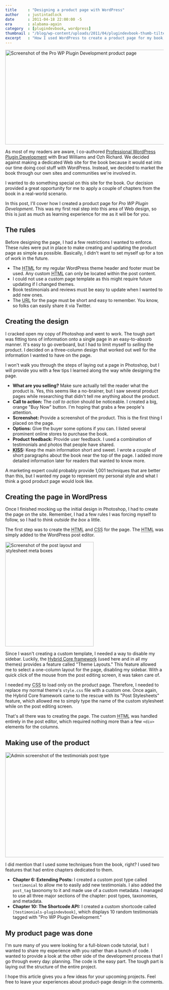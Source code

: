 ```yaml
---
title     : "Designing a product page with WordPress"
author    : justintadlock
date      : 2011-04-18 22:00:00 -5
era       : alabama-again
category  : [plugindevbook, wordpress]
thumbnail : "/blog/wp-content/uploads/2011/04/plugindevbook-thumb-tilted.png"
excerpt   : "How I used WordPress to create a product page for my book, <em>Pro WP Plugin Development</em>."
---
```


<a href="http://justintadlock.com/plugindevbook" title="Professional WordPress Plugin Development"><img src="http://justintadlock.com/blog/wp-content/uploads/2011/04/plugindevbook-header.png" alt="Screenshot of the Pro WP Plugin Development product page" title="Pro WP Plugin Development Screenshot" width="600" height="300" class="aligncenter size-full wp-image-3012" /></a>

As most of my readers are aware, I co-authored <a href="http://justintadlock.com/plugindevbook" title="Professional WordPress Plugin Development">Professional WordPress Plugin Development</a> with Brad Williams and Ozh Richard.  We decided against making a dedicated Web site for the book because it would eat into our time doing cool stuff with WordPress.  Instead, we decided to market the book through our own sites and communities we're involved in.

I wanted to do something special on this site for the book.  Our decision provided a great opportunity for me to apply a couple of chapters from the book in a real-world scenario.

In this post, I'll cover how I created a product page for <em>Pro WP Plugin Development</em>.  This was my first real step into this area of Web design, so this is just as much as learning experience for me as it will be for you.

## The rules

Before designing the page, I had a few restrictions I wanted to enforce.  These rules were put in place to make creating and updating the product page as simple as possible.  Basically, I didn't want to set myself up for a ton of work in the future.

<ul>
	<li>The <abbr title="Hypertext Markup Language">HTML</abbr> for my regular WordPress theme header and footer must be used.  Any custom <abbr title="Hypertext Markup Language">HTML</abbr> can only be located within the post content.</li>
	<li>I could not use a custom page template as this might require future updating if I changed themes.</li>
	<li>Book testimonials and reviews must be easy to update when I wanted to add new ones.</li>
	<li>The <abbr title="Uniform Resource Locator">URL</abbr> for the page must be short and easy to remember.  You know, so folks can easily share it via Twitter.</li>
</ul>

## Creating the design

I cracked open my copy of Photoshop and went to work.  The tough part was fitting tons of information onto a single page in an easy-to-absorb manner.  It's easy to go overboard, but I had to limit myself to <em>selling</em> the product.  I decided on a three-column design that worked out well for the information I wanted to have on the page.

I won't walk you through the steps of laying out a page in Photoshop, but I will provide you with a few tips I learned along the way while designing the page.

<ul>
	<li><strong>What are you selling?</strong>  Make sure actually tell the reader what the product is.  Yes, this seems like a no-brainer, but I saw several product pages while researching that didn't tell me anything about the product.</li>
	<li><strong>Call to action:</strong>  The <em>call to action</em> should be noticeable.  I created a big, orange "Buy Now" button.  I'm hoping that grabs a few people's attention.</li>
	<li><strong>Screenshot:</strong>  Provide a screenshot of the product.  This is the first thing I placed on the page.</li>
	<li><strong>Options:</strong>  Give the buyer some options if you can.  I listed several prominent online stores to purchase the book.</li>
	<li><strong>Product feedback:</strong>  Provide user feedback.  I used a combination of testimonials and photos that people have shared.</li>
	<li><strong><abbr title="Keep It Simple Stupid">KISS</abbr>:</strong>  Keep the main information short and sweet.  I wrote a couple of short paragraphs about the book near the top of the page.  I added more detailed information later for readers that wanted to know more.</li>
</ul>

A marketing expert could probably provide 1,001 techniques that are better than this, but I wanted my page to represent my personal style and what I think a good product page would look like.

## Creating the page in WordPress

Once I finished mocking up the initial design in Photoshop, I had to create the page on the site.  Remember, I had a few rules I was forcing myself to follow, so I had to <em>think outside the box</em> a little.

The first step was to create the <abbr title="Hypertext Markup Language">HTML</abbr> and <abbr title="Cascading Style Sheets">CSS</abbr> for the page.  The <abbr title="Hypertext Markup Language">HTML</abbr> was simply added to the WordPress post editor.

<img src="http://justintadlock.com/blog/wp-content/uploads/2011/04/layout-stylesheet-meta-box.png" alt="Screenshot of the post layout and stylesheet meta boxes" title="Post layout and stylesheet meta boxes" width="281" height="331" class="alignright size-full wp-image-3028" />

Since I wasn't creating a custom template, I needed a way to disable my sidebar.  Luckily, the <a href="http://themehybrid.com/hybrid-core" title="Hybrid Core theme development framework">Hybrid Core framework</a> (used here and in all my themes) provides a feature called "Theme Layouts."  This feature allowed me to select a one-column layout for the page, disabling my sidebar.  With a quick click of the mouse from the post editing screen, it was taken care of.

I needed my <abbr title="Cascading Style Sheets">CSS</abbr> to load only on the product page.  Therefore, I needed to replace my normal theme's <code>style.css</code> file with a custom one.  Once again, the Hybrid Core framework came to the rescue with its "Post Stylesheets" feature, which allowed me to simply type the name of the custom stylesheet while on the post editing screen.

That's all there was to creating the page.  The custom <abbr title="Hypertext Markup Language">HTML</abbr> was handled entirely in the post editor, which required nothing more than a few <code>&lt;div></code> elements for the columns.

## Making use of the product

<img src="http://justintadlock.com/blog/wp-content/uploads/2011/04/testimonials-post-type.png" alt="Admin screenshot of the testimonials post type" title="Testimonials post type" width="600" height="333" class="aligncenter size-full wp-image-3031" />

I did mention that I used some techniques from the book, right?  I used two features that had entire chapters dedicated to them.

<ul>
	<li><strong>Chapter 6: Extending Posts:</strong>  I created a custom post type called <code>testimonial</code> to allow me to easily add new testimonials.  I also added the <code>post_tag</code> taxonomy to it and made use of a custom metadata.  I managed to use all three major sections of the chapter: post types, taxonomies, and metadata.</li>
	<li><strong>Chapter 10: The Shortcode API:</strong>  I created a custom shortcode called <code>&#091;testimonials-plugindevbook&#093;</code>, which displays 10 random testimonials tagged with "Pro WP Plugin Development."</li>
</ul>

## My product page was done

I'm sure many of you were looking for a full-blown code tutorial, but I wanted to share my experience with you rather than a bunch of code.  I wanted to provide a look at the other side of the development process that I go through every day:  planning.  The code is the easy part.  The tough part is laying out the structure of the entire project.

I hope this article gives you a few ideas for your upcoming projects.  Feel free to leave your experiences about product-page design in the comments.
